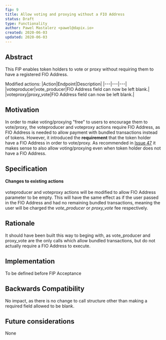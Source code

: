 ```yaml
---
fip: 9
title: Allow voting and proxying without a FIO Address
status: Draft
type: Functionality
author: Pawel Mastalerz <pawel@dapix.io>
created: 2020-06-03
updated: 2020-06-03
---
```


## Abstract
This FIP enables token holders to vote or proxy without requiring them to have a registered FIO Address.

Modified actions:
|Action|Endpoint|Description|
|---|---|---|
|voteproducer|vote_producer|FIO Address field can now be left blank.|
|voteproxy|proxy_vote|FIO Address field can now be left blank.|

## Motivation
In order to make voting/proxying "free" to users to encourage them to vote/proxy, the voteproducer and voteproxy actions require FIO Address, as FIO Address is needed to allow payment with bundled transactions instead of tokens. However, it introduced the **requirement** that the token holder have a FIO Address in order to vote/proxy. As recommended in [Issue 47](https://github.com/fioprotocol/fio/issues/47) it makes sense to also allow voting/proxying even when token holder does not have a FIO Address.

## Specification
#### Changes to existing actions
voteproducer and voteproxy actions will be modified to allow FIO Address parameter to be empty. This will have the same effect as if the user passed in the FIO Address and had no remaining bundled transactions, meaning the user will be charged the *vote_producer* or *proxy_vote* fee respectively.

## Rationale
It should have been built this way to beging with, as vote_producer and proxy_vote are the only calls which allow bundled transactions, but do not actually require a FIO Address to execute.

## Implementation
To be defined before FIP Acceptance

## Backwards Compatibility
No impact, as there is no change to call structure other than making a required field allowed to be blank.

## Future considerations
None
